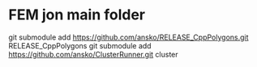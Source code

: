 # FEM jon main folder

git submodule add https://github.com/ansko/RELEASE_CppPolygons.git RELEASE_CppPolygons
git submodule add https://github.com/ansko/ClusterRunner.git cluster
